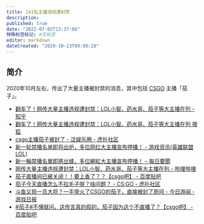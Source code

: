 ```yaml
---
title: 141名主播违规遭封禁
description:
published: true
date: "2022-07-02T13:37:06"
特殊标签标记: #无标签
editor: markdown
dateCreated: "2020-10-23T09:00:28"
---
```


## 简介

2020年10月左右，传出了大量主播被封禁的消息，其中包括 [CSGO][] 主播「茄子」。

[CSGO]: /game/CSGO.md

+   [翻车了！网传大量主播违规遭封禁：LOL小智、药水哥、茄子等大主播在列 - 知乎](https://archive.is/5w7VX "https://zhuanlan.zhihu.com/p/265953899")
+   [翻车了！网传大量主播违规遭封禁：LOL小智、药水哥、茄子等大主播在列 搜狐](https://archive.is/iyNIm "https://web.archive.org/web/20201023085321/https://www.sohu.com/a/424846404_634138")
+   [csgo主播茄子被封了 - 泛娱乐圈 - 虎扑社区](https://web.archive.org/web/20201023085643/https://bbs.hupu.com/38448855.html)
+   [新一轮禁播名单即将出炉，多位网红大主播宣布停播！ - 游戏资讯(英雄联盟LOL)](https://web.archive.org/web/20201023085735/http://www.bajieyou.com/new/fb1a9077bad34eeeb89857a245190797)
+   [新一輪禁播名單即將出爐，多位網紅大主播宣布停播！ – 每日要聞](https://web.archive.org/web/20201023091044/https://daynews.co/news/2471913/)
+   [网传大量主播违规遭封禁：LOL小智、药水哥、茄子等大主播在列 - 哔哩哔哩](https://archive.is/7HyRR "https://www.bilibili.com/read/cv7961615/")
+   [茄子直播间已被关闭！！要上香了？？【csgo吧】 - 百度贴吧](https://archive.is/6Uht6 "https://tieba.baidu.com/p/7004958474")
+   [茄子今天直播怎么不拉毛子呀？啥问题？ - CS:GO - 虎扑社区](https://web.archive.org/web/20201023091916/https://bbs.hupu.com/27383883.html)
+   [斗鱼又损一员大将？一手带火了CSGO的茄子，直接被封了房间 - 今日游闻 - 游戏日报](https://web.archive.org/web/20201023091859/http://news.yxrb.net/202010/10198558.html)
+   [\#茄子\#不懂就问，这传言真的假的，茄子因为这个不直播了？【csgo吧】 - 百度贴吧](https://archive.is/9o2Un "https://web.archive.org/web/20201023092034/https://tieba.baidu.com/p/6999151706")

